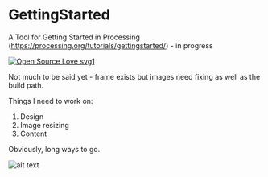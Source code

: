 # GettingStarted
A Tool for Getting Started in Processing (https://processing.org/tutorials/gettingstarted/) - in progress

[![Open Source Love svg1](https://badges.frapsoft.com/os/v1/open-source.svg?v=103)](https://github.com/ellerbrock/open-source-badges/)


Not much to be said yet - frame exists but images need fixing as well as the build path.

Things I need to work on:
1. Design
2. Image resizing
3. Content

Obviously, long ways to go.

![alt text](image/image.png "Getting Started")
